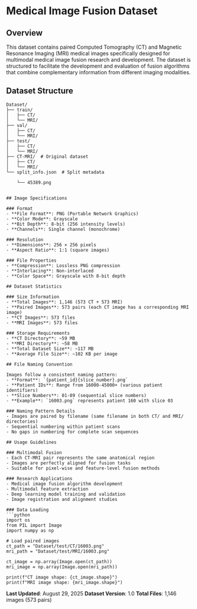 # Medical Image Fusion Dataset

## Overview

This dataset contains paired Computed Tomography (CT) and Magnetic Resonance Imaging (MRI) medical images specifically designed for multimodal medical image fusion research and development. The dataset is structured to facilitate the development and evaluation of fusion algorithms that combine complementary information from different imaging modalities.

## Dataset Structure

```
Dataset/
├── train/
│   ├── CT/
│   └── MRI/
├── val/
│   ├── CT/
│   └── MRI/
├── test/
│   ├── CT/
│   └── MRI/
├── CT-MRI/  # Original dataset
│   ├── CT/
│   └── MRI/
└── split_info.json  # Split metadata
```
        └── 45389.png
```

## Image Specifications

### Format
- **File Format**: PNG (Portable Network Graphics)
- **Color Mode**: Grayscale
- **Bit Depth**: 8-bit (256 intensity levels)
- **Channels**: Single channel (monochrome)

### Resolution
- **Dimensions**: 256 × 256 pixels
- **Aspect Ratio**: 1:1 (square images)

### File Properties
- **Compression**: Lossless PNG compression
- **Interlacing**: Non-interlaced
- **Color Space**: Grayscale with 8-bit depth

## Dataset Statistics

### Size Information
- **Total Images**: 1,146 (573 CT + 573 MRI)
- **Paired Images**: 573 pairs (each CT image has a corresponding MRI image)
- **CT Images**: 573 files
- **MRI Images**: 573 files

### Storage Requirements
- **CT Directory**: ~59 MB
- **MRI Directory**: ~58 MB
- **Total Dataset Size**: ~117 MB
- **Average File Size**: ~102 KB per image

## File Naming Convention

Images follow a consistent naming pattern:
- **Format**: `{patient_id}{slice_number}.png`
- **Patient IDs**: Range from 16000-45000+ (various patient identifiers)
- **Slice Numbers**: 01-89 (sequential slice numbers)
- **Example**: `16003.png` represents patient 160 with slice 03

### Naming Pattern Details
- Images are paired by filename (same filename in both CT/ and MRI/ directories)
- Sequential numbering within patient scans
- No gaps in numbering for complete scan sequences

## Usage Guidelines

### Multimodal Fusion
- Each CT-MRI pair represents the same anatomical region
- Images are perfectly aligned for fusion tasks
- Suitable for pixel-wise and feature-level fusion methods

### Research Applications
- Medical image fusion algorithm development
- Multimodal feature extraction
- Deep learning model training and validation
- Image registration and alignment studies

### Data Loading
```python
import os
from PIL import Image
import numpy as np

# Load paired images
ct_path = "Dataset/test/CT/16003.png"
mri_path = "Dataset/test/MRI/16003.png"

ct_image = np.array(Image.open(ct_path))
mri_image = np.array(Image.open(mri_path))

print(f"CT image shape: {ct_image.shape}")
print(f"MRI image shape: {mri_image.shape}")
```

**Last Updated**: August 29, 2025
**Dataset Version**: 1.0
**Total Files**: 1,146 images (573 pairs)

